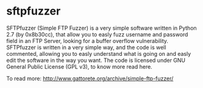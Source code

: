 # sftpfuzzer
SFTPfuzzer (Simple FTP Fuzzer) is a very simple software written in Python 2.7 (by 0x8b30cc), that allow you to easly fuzz username and password field in an FTP Server, looking for a buffer overflow vulnerability.
SFTPfuzzer is written in a very simple way, and the code is well commented, allowing you to easly understand what is going on and easly edit the software in the way you want. The code is licensed under GNU General Public License (GPL v3), to know more read here.

To read more: http://www.gattorete.org/archive/simple-ftp-fuzzer/
